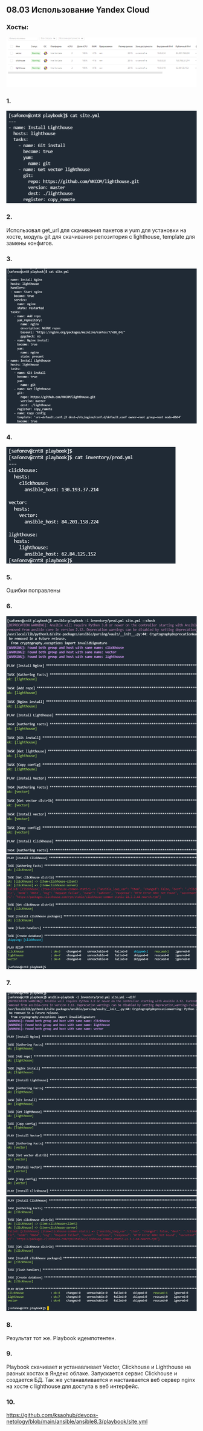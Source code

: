 ## 08.03 Использование Yandex Cloud

### Хосты:
![img.png](pic/img.png)

### 1.
![img_6.png](pic/img_6.png)

### 2.
Использовал get_url для скачивания пакетов и yum для установки на хосте, модуль git для скачивания репозитория с lighthouse, template для замены конфигов. 

### 3.
![img_7.png](pic/img_7.png)

### 4.
![img_1.png](pic/img_1.png)

### 5.
Ошибки поправлены

### 6.
![img.png](pic/img_8.png)
![img_1.png](pic/img_9.png)

### 7.
![img.png](pic/img_10.png)
![img_1.png](pic/img_11.png)

### 8.
Результат тот же. Playbook идемпотентен.

### 9.
Playbook скачивает и устанавливает Vector, Clickhouse и Lighthouse на разных хостах в Яндекс облаке. Запускается сервис Clickhouse и создается БД. Так же устанавливается и настаивается веб сервер nginx на хосте с lighthouse для доступа в веб интерфейс.  

### 10.
https://github.com/ksaohub/devops-netology/blob/main/ansible/ansible8.3/playbook/site.yml